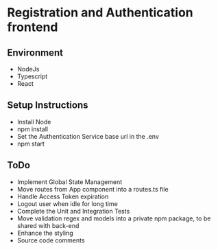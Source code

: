 # Registration and Authentication frontend

## Environment
- NodeJs
- Typescript
- React

## Setup Instructions
- Install Node
- npm install
- Set the Authentication Service base url in the .env
- npm start

## ToDo
- Implement Global State Management
- Move routes from App component into a routes.ts file
- Handle Access Token expiration
- Logout user when idle for long time
- Complete the Unit and Integration Tests
- Move validation regex and models into a private npm package, to be shared with back-end
- Enhance the styling
- Source code comments
